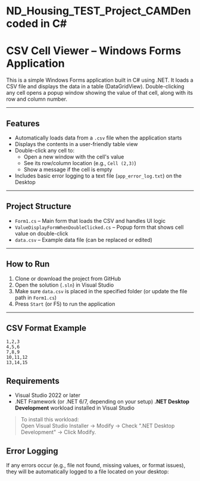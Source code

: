# ND_Housing_TEST_Project_CAMDen coded in C#
# CSV Cell Viewer – Windows Forms Application

This is a simple Windows Forms application built in C# using .NET. It loads a CSV file and displays the data in a table (DataGridView). Double-clicking any cell opens a popup window showing the value of that cell, along with its row and column number.

---

## Features

- Automatically loads data from a `.csv` file when the application starts
- Displays the contents in a user-friendly table view
- Double-click any cell to:
  - Open a new window with the cell's value
  - See its row/column location (e.g., `Cell (2,3)`)
  - Show a message if the cell is empty
- Includes basic error logging to a text file (`app_error_log.txt`) on the Desktop

---

## Project Structure

- `Form1.cs` – Main form that loads the CSV and handles UI logic
- `ValueDisplayFormWhenDoubleClicked.cs` – Popup form that shows cell value on double-click
- `data.csv` – Example data file (can be replaced or edited)

---

## How to Run

1. Clone or download the project from GitHub
2. Open the solution (`.sln`) in Visual Studio
3. Make sure `data.csv` is placed in the specified folder (or update the file path in `Form1.cs`)
4. Press `Start` (or F5) to run the application

---

## CSV Format Example
```csv
1,2,3
4,5,6
7,8,9
10,11,12
13,14,15
```

## Requirements

- Visual Studio 2022 or later
- .NET Framework (or .NET 6/7, depending on your setup)
 **.NET Desktop Development** workload installed in Visual Studio
> To install this workload:  
> Open Visual Studio Installer → Modify → Check ".NET Desktop Development" → Click Modify.

## Error Logging
If any errors occur (e.g., file not found, missing values, or format issues), they will be automatically logged to a file located on your desktop:
